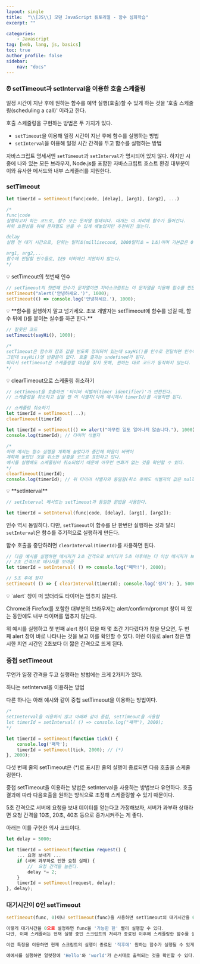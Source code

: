 ```yaml
---
layout: single
title:  "\\[JS\\] 모던 JavaScript 튜토리얼 - 함수 심화학습"
excerpt: ""

categories: 
    - Javascript
tag: [web, lang, js, basics]
toc: true
author_profile: false
sidebar:
    nav: "docs"
---
```


### ⏰ setTimeout과 setInterval을 이용한 호출 스케줄링

일정 시간이 지난 후에 원하는 함수를 예약 실행(호출)할 수 있게 하는 것을 '호출 스케줄링(scheduling a call)' 이라고 한다.

호출 스케줄링을 구현하는 방법은 두 가지가 있다.

- `setTimeout`을 이용해 일정 시간이 지난 후에 함수를 실행하는 방법
- `setInterval`을 이용해 일정 시간 간격을 두고 함수를 실행하는 방법

자바스크립트 명세서엔 `setTimeout`과 `setInterval`가 명시되어 있지 않다.
하지만 시중에 나와 있는 모든 브라우저, Node.js를 포함한 자바스크립트 호스트 환경 대부분이 이와 유사한 메서드와 내부 스케줄러를 지원한다.

### setTimeout

```jsx
let timerId = setTimeout(func|code, [delay], [arg1], [arg2], ...)

/*
func|code
실행하고자 하는 코드로, 함수 또는 문자열 형태이다. 대개는 이 자리에 함수가 들어간다.
하위 호환성을 위해 문자열도 받을 수 있게 해놓았지만 추천하진 않는다.

delay
실행 전 대기 시간으로, 단위는 밀리초(millisecond, 1000밀리초 = 1초)이며 기본값은 0이다.

arg1, arg2,...
함수에 전달할 인수들로, IE9 이하에선 지원하지 않는다.
*/
```

<aside>
💡 setTimeout의 첫번째 인수

</aside>

```jsx
// setTimeout의 첫번째 인수가 문자열이면 자바스크립트는 이 문자열을 이용해 함수를 만든다.
setTimeout("alert('안녕하세요.')", 1000);
setTimeout(() => console.log('안녕하세요.'), 1000);
```

<aside>
💡 **함수를 실행하지 말고 넘기세요.
초보 개발자는 setTimeout에 함수를 넘길 때, 함수 뒤에 ()를 붙이는 실수를 하곤 한다.**

</aside>

```jsx
// 잘못된 코드
setTimeoit(sayHi(), 1000);

/*
setTimeout은 함수의 참조 값을 받도록 정의되어 있는데 sayHi()를 인수로 전달하면 인수에 **함수 실행 결과**가 전달되어 버린다.
그런데 sayHi()엔 반환문이 없다. 호출 결과는 undefined가 된다. 
따라서 setTimeout은 스케줄링할 대상을 찾지 못해, 원하는 대로 코드가 동작하지 않는다.
*/
```

<aside>
💡 clearTimeout으로 스케줄링 취소하기

</aside>

```jsx
// setTimeout을 호출하면 '타이머 식별자(timer identifier)'가 반환된다.
// 스케줄링을 취소하고 싶을 땐 이 식별자(아래 예시에서 timerId)를 사용하면 된다.

// 스케줄링 취소하기
let timerId = setTimeout(...);
clearTimeout(timerId)

let timerId = setTimeout(() => alert("아무런 일도 일어나지 않습니다."), 1000);
console.log(timerId); // 타이머 식별자

/* 
아래 예시는 함수 실행을 계획해 놓았다가 중간에 마음이 바뀌어 
계획해 놓았던 것을 취소한 상황을 코드로 표현하고 있다.
예시를 실행해도 스케줄링이 취소되었기 때문에 아무런 변화가 없는 것을 확인할 수 있다.
*/
clearTimeout(timerId);
console.log(timerId); // 위 타이머 식별자와 동일함(취소 후에도 식별자의 값은 null이 되지 않는다.)
```

<aside>
💡 **setInterval**

</aside>

```jsx
// setInterval 메서드는 setTimeout과 동일한 문법을 사용한다.

let timerId = setInterval(func|code, [delay], [arg1], [arg2]);
```

인수 역시 동일하다. 다만, `setTimeout`이 함수를 단 한번만 실행하는 것과 달리 `setInterval`은 함수를 주기적으로 실행하게 만든다. 

함수 호출을 중단하려면 `clearInterval(timerId)`를 사용하면 된다.

```jsx
// 다음 예시를 실행하면 메시지가 2초 간격으로 보이다가 5초 이후에는 더 이상 메시지가 보이지 않는다.
// 2초 간격으로 메시지를 보여줌
let timerId = setInterval( () => console.log("째깍!"), 2000);

// 5초 후에 정지
setTimeout( () => { clearInterval(timerId); console.log('정지'); }, 5000 );
```

<aside>
💡 `alert` 창이 떠 있더라도 타이머는 멈추지 않는다.

</aside>

Chrome과 Firefox를 포함한 대부분의 브라우저는 alert/confirm/prompt 창이 떠 있는 동안에도 내부 타이머를 멈추지 않는다.

위 예시를 실행하고 첫 번째 alert 창이 떴을 때 몇 초간 기다렸다가 창을 닫으면, 두 번째 alert  창이 바로 나타나는 것을 보고 이를 확인할 수 있다. 이런 이유로 alert 창은 명시한 지연 시간인 2초보다 더 짧은 간격으로 뜨게 된다.

### 중첩 setTimeout

무언가 일정 간격을 두고 실행하는 방법에는 크게 2가지가 있다.

하나는 setInterval을 이용하는 방법

다른 하나는 아래 예시와 같이 중첩 setTimeout을 이용하는 방법이다.

```jsx
/*
setIneterval을 이용하지 않고 아래와 같이 중첩, setTimeout을 사용함
let timerId = setInterval( () => console.log("째깍"), 2000);
*/

let timerId = setTimeout(function tick() {
	console.log('째깍');
	timerId = setTimeout(tick, 2000); // (*)
}, 2000);
```

다섯 번째 줄의 setTimeout은 (*)로 표시한 줄의 실행이 종료되면 다음 호출을 스케줄링한다.

중첩 setTimeout을 이용하는 방법은 setInterval을 사용하는 방법보다 유연하다. 호출 결과에 따라 다음호출을 원하는 방식으로 조정해 스케줄링할 수 있기 때문이다.

5초 간격으로 서버에 요청을 보내 데이터를 얻는다고 가정해보자, 서버가 과부하 상태라면 요청 간격을 10초, 20초, 40초 등으로 증가시켜주는 게 좋다.

아래는 이를 구현한 의사 코드이다.

```jsx
let delay = 5000;

let timerId = setTimeout(function request() {
	... 요청 보내기 ...
	if (서버 과부하로 인한 요청 실패) {
		//  요청 간격을 늘린다.
		delay *= 2;
	}
	timerId = setTimeout(request, delay);
}, delay);
```

### 대기시간이 0인 setTimeout

```jsx
setTimeout(func, 0)이나 setTimeout(func)을 사용하면 setTimeout의 대기시간을 0으로 설정할 수 있다.

이렇게 대기시간을 0으로 설정하면 func을 '가능한 한' 빨리 실행할 수 있다.
다만, 이때 스케줄러는 현재 실행 중인 스크립트의 처리가 종료된 이후에 스케줄링한 함수를 실행한다.

이런 특징을 이용하면 현재 스크립트의 실행이 종료된 '직후에' 원하는 함수가 실행될 수 있게 할 수 있다.

예예시를 실행하면 얼럿창에 'Hello'와 'world'가 순서대로 출력되는 것을 확인할 수 있다.
```